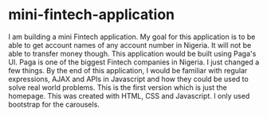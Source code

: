 # mini-fintech-application
I am building a mini Fintech application. My goal for this application is to be able to get account names of any account number in Nigeria. It will not be able to transfer money though. This application would be built using Paga's UI. Paga is one of the biggest Fintech companies in Nigeria. I just changed a few things. By the end of this application, I would be familiar with regular expressions, AJAX and APIs in Javascript and how they could be used to solve real world problems. This is the first version which is just the homepage. This was created with HTML, CSS and Javascript. I only used bootstrap for the carousels. 
